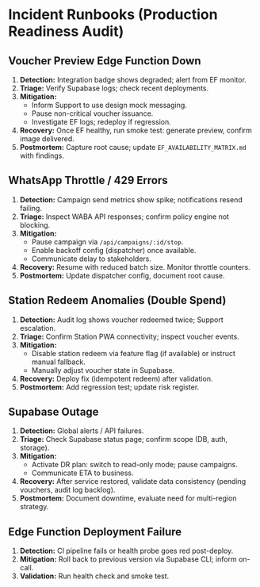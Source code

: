 # Incident Runbooks (Production Readiness Audit)

## Voucher Preview Edge Function Down
1. **Detection:** Integration badge shows degraded; alert from EF monitor.
2. **Triage:** Verify Supabase logs; check recent deployments.
3. **Mitigation:**
   - Inform Support to use design mock messaging.
   - Pause non-critical voucher issuance.
   - Investigate EF logs; redeploy if regression.
4. **Recovery:** Once EF healthy, run smoke test: generate preview, confirm image delivered.
5. **Postmortem:** Capture root cause; update `EF_AVAILABILITY_MATRIX.md` with findings.

## WhatsApp Throttle / 429 Errors
1. **Detection:** Campaign send metrics show spike; notifications resend failing.
2. **Triage:** Inspect WABA API responses; confirm policy engine not blocking.
3. **Mitigation:**
   - Pause campaign via `/api/campaigns/:id/stop`.
   - Enable backoff config (dispatcher) once available.
   - Communicate delay to stakeholders.
4. **Recovery:** Resume with reduced batch size. Monitor throttle counters.
5. **Postmortem:** Update dispatcher config, document root cause.

## Station Redeem Anomalies (Double Spend)
1. **Detection:** Audit log shows voucher redeemed twice; Support escalation.
2. **Triage:** Confirm Station PWA connectivity; inspect voucher events.
3. **Mitigation:**
   - Disable station redeem via feature flag (if available) or instruct manual fallback.
   - Manually adjust voucher state in Supabase.
4. **Recovery:** Deploy fix (idempotent redeem) after validation.
5. **Postmortem:** Add regression test; update risk register.

## Supabase Outage
1. **Detection:** Global alerts / API failures.
2. **Triage:** Check Supabase status page; confirm scope (DB, auth, storage).
3. **Mitigation:**
   - Activate DR plan: switch to read-only mode; pause campaigns.
   - Communicate ETA to business.
4. **Recovery:** After service restored, validate data consistency (pending vouchers, audit log backlog).
5. **Postmortem:** Document downtime, evaluate need for multi-region strategy.

## Edge Function Deployment Failure
1. **Detection:** CI pipeline fails or health probe goes red post-deploy.
2. **Mitigation:** Roll back to previous version via Supabase CLI; inform on-call.
3. **Validation:** Run health check and smoke test.

